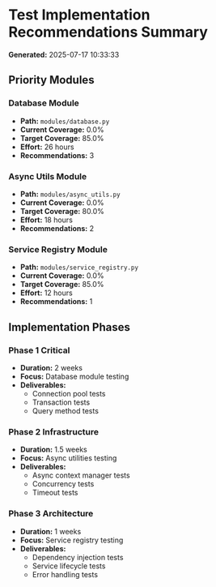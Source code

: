 # Test Implementation Recommendations Summary

**Generated:** 2025-07-17 10:33:33

## Priority Modules

### Database Module
- **Path:** `modules/database.py`
- **Current Coverage:** 0.0%
- **Target Coverage:** 85.0%
- **Effort:** 26 hours
- **Recommendations:** 3

### Async Utils Module
- **Path:** `modules/async_utils.py`
- **Current Coverage:** 0.0%
- **Target Coverage:** 80.0%
- **Effort:** 18 hours
- **Recommendations:** 2

### Service Registry Module
- **Path:** `modules/service_registry.py`
- **Current Coverage:** 0.0%
- **Target Coverage:** 85.0%
- **Effort:** 12 hours
- **Recommendations:** 1

## Implementation Phases

### Phase 1 Critical
- **Duration:** 2 weeks
- **Focus:** Database module testing
- **Deliverables:**
  - Connection pool tests
  - Transaction tests
  - Query method tests

### Phase 2 Infrastructure
- **Duration:** 1.5 weeks
- **Focus:** Async utilities testing
- **Deliverables:**
  - Async context manager tests
  - Concurrency tests
  - Timeout tests

### Phase 3 Architecture
- **Duration:** 1 weeks
- **Focus:** Service registry testing
- **Deliverables:**
  - Dependency injection tests
  - Service lifecycle tests
  - Error handling tests

